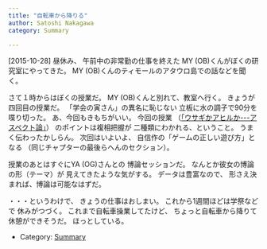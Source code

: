 ```yaml
---
title: "自転車から降りる"
author: Satoshi Nakagawa
category: Summary

---
```


[2015-10-28]  昼休み、
午前中の非常勤の仕事を終えた
MY (OB)くんがぼくの研究室にやってきた。
MY (OB)くんのティモールのアタウロ島での話などを聞く。

 さて１時からはぼくの授業だ。
MY (OB)くんと別れて、教室へ行く。
きょうが四回目の授業だ。
「学会の寅さん」の異名に恥じない
立板に水の調子で90分を喋り切った。
あ、今回もきもちがいい。
今回の授業
（[「ウサギかアヒルか---アスペクト論」](/~satoshi/anthrop/class/quotation/aspect.html)）
のポイントは複相把握が
二種類にわかれる、ということ。
うまく伝わったかしらん。
次回はいよいよ、
自信作の「ゲームの正しい遊び方」となる
（同じチャプターの最後らへんのセクション）。

 授業のあとはすぐにYA (OG)さんとの
博論セッションだ。
なんとか彼女の博論の形（テーマ）が
見えてきたような気がする。
データは豊富なので、
形さえ決まれば、博論は可能なはずだ。

 ・・・というわけで、
きょうの仕事はおしまい。
これから1週間ほどは学祭などで
休みがつづく。
これまで自転車操業してたけど、
ちょっと自転車から降りて休憩ができそうだ。
ほっとしている。

- Category: [Summary](categories.html#Summary)

